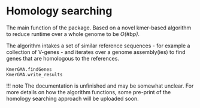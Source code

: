 # Homology searching
The main function of the package. Based on a novel kmer-based algorithm to reduce runtime over a whole genome to be *O(#bp)*.

The algorithm intakes a set of similar reference sequences - for example a collection of V-genes - and iterates over a genome assembly(ies) to find genes that are homologous to the references. 

```@docs
KmerGMA.findGenes
KmerGMA.write_results
```

!!! note
    The documentation is unfinished and may be somewhat unclear. For more details on how the algorithm functions, some pre-print of the homology searching approach will be uploaded soon.